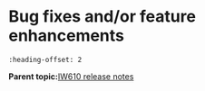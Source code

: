 # Bug fixes and/or feature enhancements

```{include} ../topics/firmware_version_18_99_5_p66_to_18_99_5_p76.md
:heading-offset: 2
```

**Parent topic:**[IW610 release notes](../topics/iw610-release-notes.md)
